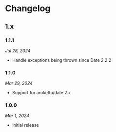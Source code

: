 # Changelog

## 1.x

### 1.1.1

*Jul 28, 2024*

* Handle exceptions being thrown since Date 2.2.2

### 1.1.0

*Mar 29, 2024*

* Support for arokettu/date 2.x

### 1.0.0

*Mar 1, 2024*

* Initial release
